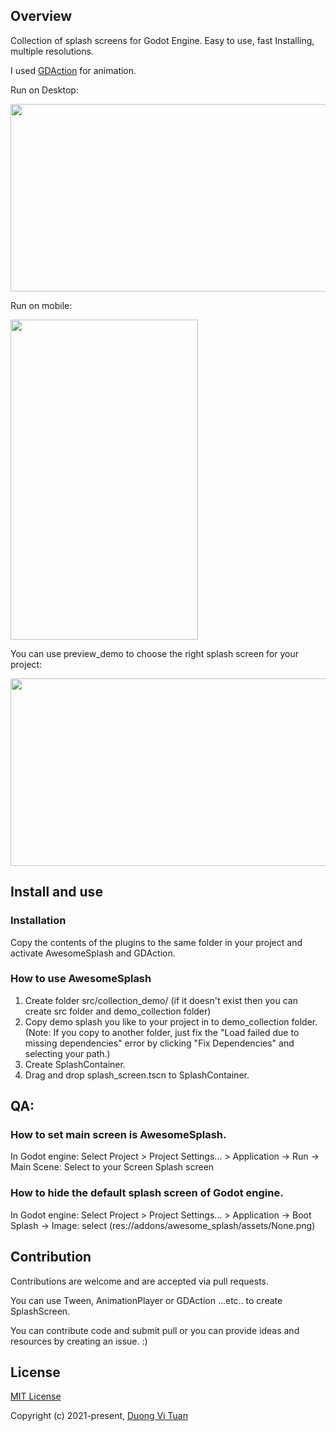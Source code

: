 ## Overview
Collection of splash screens for Godot Engine. Easy to use, fast Installing, multiple resolutions.

I used [GDAction](https://github.com/duongvituan/godot-action-animation-framework) for animation.

Run on Desktop:

<img src="https://github.com/duongvituan/godot-awesome-splash/blob/master/image_readme/desktop_size.gif" width="512" height="300">

Run on mobile:

<img src="https://github.com/duongvituan/godot-awesome-splash/blob/master/image_readme/mobile_size.gif" width="300" height="512">

You can use preview_demo to choose the right splash screen for your project:

<img src="https://github.com/duongvituan/godot-awesome-splash/blob/master/image_readme/preview_demo.gif" width="512" height="300">

## Install and use

### Installation
Copy the contents of the plugins to the same folder in your project and activate AwesomeSplash and GDAction.


### How to use AwesomeSplash
1. Create folder src/collection_demo/ (if it doesn't exist then you can create src folder and demo_collection folder)
2. Copy demo splash you like to your project in to demo_collection folder.
(Note: If you copy to another folder, just fix the "Load failed due to missing dependencies" error by clicking "Fix Dependencies" and selecting your path.)
3. Create SplashContainer.
4. Drag and drop splash_screen.tscn to SplashContainer.


## QA:
### How to set main screen is AwesomeSplash.
In Godot engine: Select Project > Project Settings... > Application -> Run -> Main Scene: Select to your Screen Splash screen

### How to hide the default splash screen of Godot engine.
In Godot engine: Select Project > Project Settings... > Application -> Boot Splash -> Image: select (res://addons/awesome_splash/assets/None.png)


## Contribution
Contributions are welcome and are accepted via pull requests.

You can use Tween, AnimationPlayer or GDAction ...etc.. to create SplashScreen.

You can contribute code and submit pull or you can provide ideas and resources by creating an issue. :)


## License

[MIT License](https://github.com/duongvituan/godot-action-animation-framework/blob/master/LICENSE)

Copyright (c) 2021-present, [Duong Vi Tuan](https://github.com/duongvituan)
